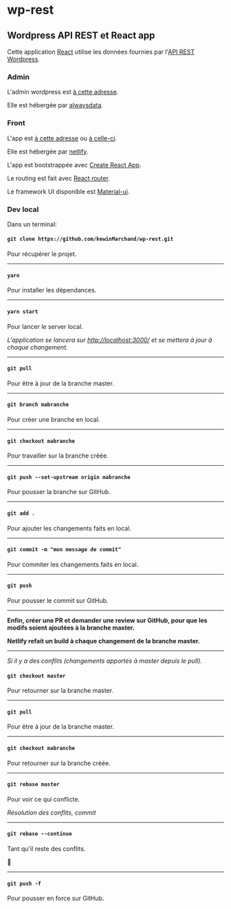 # wp-rest

## Wordpress API REST et React app

Cette application [React](https://fr.reactjs.org/docs/getting-started.html) utilise les données fournies par l'[API REST Wordpress](https://developer.wordpress.org/rest-api/).


### Admin

L'admin wordpress est [à cette adresse](http://wp-rest.alwaysdata.net/wp-admin).

Elle est hébergée par [alwaysdata](https://www.alwaysdata.com/fr/).

### Front

L'app est [à cette adresse](http://wp-rest.alwaysdata.net/) ou [à celle-ci](https://jolly-tereshkova-ca4b7e.netlify.com/).

Elle est hébergée par [netlify](https://www.netlify.com/).

L'app est bootstrappée avec [Create React App](https://github.com/facebook/create-react-app).

Le routing est fait avec [React router](https://reacttraining.com/react-router/).

Le framework UI disponible est [Material-ui](https://material-ui.com/).

### Dev local

Dans un terminal:

#### `git clone https://github.com/kewinMarchand/wp-rest.git`

Pour récupérer le projet.

---

#### `yarn`

Pour installer les dépendances.

---

#### `yarn start`	

Pour lancer le server local.

*L'application se lancera sur <http://localhost:3000/> et se mettera à jour à chaque changement.*

---

#### `git pull`

Pour être à jour de la branche master.

---

#### `git branch mabranche`

Pour créer une branche en local.

---

#### `git checkout mabranche`

Pour travailler sur la branche créée.

---

#### `git push --set-upstream origin mabranche`

Pour pousser la branche sur GitHub.

---

#### `git add .`

Pour ajouter les changements faits en local.

---

#### `git commit -m "mon message de commit"`

Pour commiter les changements faits en local.

---

#### `git push`

Pour pousser le commit sur GitHub.

---

**Enfin, créer une PR et demander une review sur GitHub, pour que les modifs soient ajoutées à la branche master.**

**Netlify refait un build à chaque changement de la branche master.**

---

*Si il y a des conflits (changements apportés à master depuis le pull).*

#### `git checkout master`

Pour retourner sur la branche master.

---

#### `git pull`

Pour être à jour de la branche master.

---

#### `git checkout mabranche`

Pour retourner sur la branche créée.

---

#### `git rebase master`

Pour voir ce qui conflicte.

*Résolution des conflits, commit*

---

#### `git rebase --continue`

Tant qu'il reste des conflits.


👋


---

#### `git push -f`

Pour pousser en force sur GitHub.
